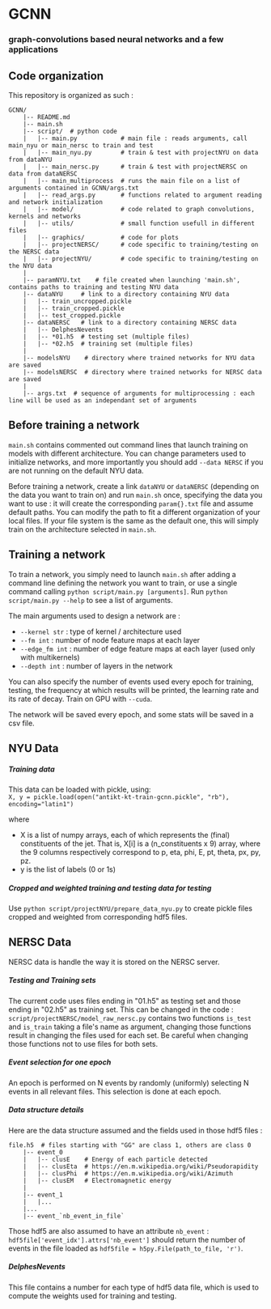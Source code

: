 # GCNN

### graph-convolutions based neural networks and a few applications 

## Code organization
This repository is organized as such :
```
GCNN/
    |-- README.md
    |-- main.sh
    |-- script/  # python code
    |   |-- main.py            # main file : reads arguments, call main_nyu or main_nersc to train and test
    |   |-- main_nyu.py        # train & test with projectNYU on data from dataNYU
    |   |-- main_nersc.py      # train & test with projectNERSC on data from dataNERSC
    |	|-- main_multiprocess  # runs the main file on a list of arguments contained in GCNN/args.txt
    |	|-- read_args.py       # functions related to argument reading and network initialization
    |	|-- model/             # code related to graph convolutions, kernels and networks
    |	|-- utils/             # small function usefull in different files
    |	|-- graphics/          # code for plots
    |	|-- projectNERSC/      # code specific to training/testing on the NERSC data
    |	|-- projectNYU/        # code specific to training/testing on the NYU data
    |
    |-- paramNYU.txt    # file created when launching 'main.sh', contains paths to training and testing NYU data
    |-- dataNYU     # link to a directory containing NYU data
    |	|-- train_uncropped.pickle
    |	|-- train_cropped.pickle
    |	|-- test_cropped.pickle
    |-- dataNERSC   # link to a directory containing NERSC data
    |	|-- DelphesNevents
    |   |-- *01.h5  # testing set (multiple files)
    |   |-- *02.h5  # training set (multiple files)
    |
    |-- modelsNYU    # directory where trained networks for NYU data are saved
    |-- modelsNERSC  # directory where trained networks for NERSC data are saved
    |
    |-- args.txt  # sequence of arguments for multiprocessing : each line will be used as an independant set of arguments
```

## Before training a network

`main.sh` contains commented out command lines that launch training on models with different architecture. You can change parameters used to initialize networks, and more importantly you should add `--data NERSC` if you are not running on the default NYU data.

Before training a network, create a link `dataNYU` or `dataNERSC` (depending on the data you want to train on) and run `main.sh` once, specifying the data you want to use : it will create the corresponding `param{}.txt` file and assume default paths. You can modify the path to fit a different organization of your local files. If your file system is the same as the default one, this will simply train on the architecture selected in `main.sh`.

## Training a network

To train a network, you simply need to launch `main.sh` after adding a command line defining the network you want to train, or use a single command calling `python script/main.py [arguments]`. Run `python script/main.py --help` to see a list of arguments.

The main arguments used to design a network are :
* `--kernel str` : type of kernel / architecture used
* `--fm int` : number of node feature maps at each layer
* `--edge_fm int` : number of edge feature maps at each layer (used only with multikernels)
* `--depth int` : number of layers in the network

You can also specify the number of events used every epoch for training, testing, the frequency at which results will be printed, the learning rate and its rate of decay. Train on GPU with `--cuda`.

The network will be saved every epoch, and some stats will be saved in a csv file.

## NYU Data

##### Training data
This data can be loaded with pickle, using:\
`X, y = pickle.load(open("antikt-kt-train-gcnn.pickle", "rb"), encoding="latin1")`

where
- X is a list of numpy arrays, each of which represents the (final)
constituents of the jet. That is, X[i] is a (n_constituents x 9)
array, where the 9 columns respectively correspond to p, eta, phi, E,
pt, theta, px, py, pz.
- y is the list of labels (0 or 1s)

##### Cropped and weighted training and testing data for testing
Use `python script/projectNYU/prepare_data_nyu.py` to create pickle files cropped and weighted from corresponding hdf5 files. 

## NERSC Data

NERSC data is handle the way it is stored on the NERSC server.

##### Testing and Training sets
The current code uses files ending in "01.h5" as testing set and those ending in "02.h5" as training set. This can be changed in the code : `script/projectNERSC/model_raw_nersc.py` contains two functions `is_test` and `is_train` taking a file's name as argument, changing those functions result in changing the files used for each set. Be careful when changing those functions not to use files for both sets.

##### Event selection for one epoch
An epoch is performed on N events by randomly (uniformly) selecting N events in all relevant files. This selection is done at each epoch.

##### Data structure details
Here are the data structure assumed and the fields used in those hdf5 files :
```
file.h5  # files starting with "GG" are class 1, others are class 0
    |-- event_0
    |   |-- clusE    # Energy of each particle detected
    |   |-- clusEta  # https://en.m.wikipedia.org/wiki/Pseudorapidity
    |   |-- clusPhi  # https://en.m.wikipedia.org/wiki/Azimuth
    |   |-- clusEM   # Electromagnetic energy
    |
    |-- event_1
    |   |...
    |...
    |-- event_`nb_event_in_file`
```
Those hdf5 are also assumed to have an attribute `nb_event` : `hdf5file['event_idx'].attrs['nb_event']` should return the number of events in the file loaded as `hdf5file = h5py.File(path_to_file, 'r')`.

##### DelphesNevents
This file contains a number for each type of hdf5 data file, which is used to compute the weights used for training and testing. 

